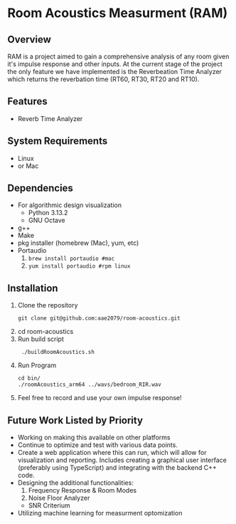 # Room Acoustics Measurment (RAM)

## Overview
RAM is a project aimed to gain a comprehensive analysis of any room given it's impulse response and other inputs. At the current stage of the project the only feature we have implemented is the Reverbeation Time Analyzer which returns the reverbation time (RT60, RT30, RT20 and RT10).

## Features
- Reverb Time Analyzer

## System Requirements
- Linux
- or Mac

## Dependencies
- For algorithmic design visualization
  - Python 3.13.2 
  - GNU Octave
- g++ 
- Make
- pkg installer (homebrew (Mac), yum, etc)
- Portaudio
  1. ```brew install portaudio #mac```
  2. ```yum install portaudio #rpm linux ```


## Installation

1. Clone the repository
   ```
   git clone git@github.com:aae2079/room-acoustics.git
   ```
3. cd room-acoustics
4. Run build script
   ```
    ./buildRoomAcoustics.sh
    ```
6. Run Program
   ```
   cd bin/
   ./roomAcoustics_arm64 ../wavs/bedroom_RIR.wav
    ```
7. Feel free to record and use your own impulse response!
   
## Future Work Listed by Priority
- Working on making this available on other platforms
- Continue to optimize and test with various data points.
- Create a web application where this can run, which will allow for visualization and reporting. Includes creating a graphical user interface (preferably using TypeScript) and integrating with the backend C++ code.
- Designing the additional functionalities:
  1. Frequency Response & Room Modes
  2. Noise Floor Analyzer
    - SNR Criterium
- Utilizing machine learning for measurment optomization


